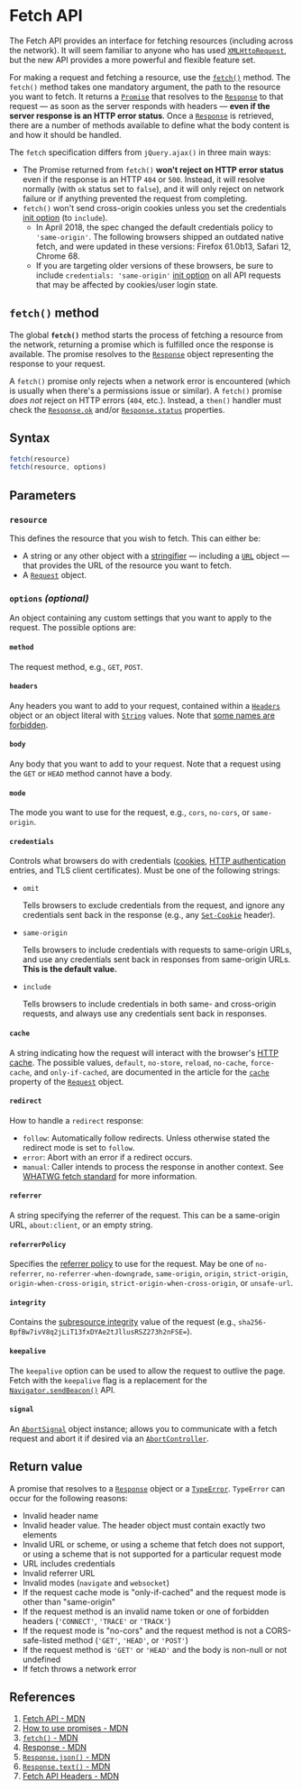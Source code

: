 # Fetch API

The Fetch API provides an interface for fetching resources (including across the network). It will seem familiar to anyone who has used [`XMLHttpRequest`](https://developer.mozilla.org/en-US/docs/Web/API/XMLHttpRequest), but the new API provides a more powerful and flexible feature set.

For making a request and fetching a resource, use the [`fetch()`](https://developer.mozilla.org/en-US/docs/Web/API/fetch) method. The `fetch()` method takes one mandatory argument, the path to the resource you want to fetch. It returns a [`Promise`](https://developer.mozilla.org/en-US/docs/Web/JavaScript/Reference/Global_Objects/Promise) that resolves to the [`Response`](https://developer.mozilla.org/en-US/docs/Web/API/Response) to that request — as soon as the server responds with headers — **even if the server response is an HTTP error status**. Once a [`Response`](https://developer.mozilla.org/en-US/docs/Web/API/Response) is retrieved, there are a number of methods available to define what the body content is and how it should be handled.

The `fetch` specification differs from `jQuery.ajax()` in three main ways:

- The Promise returned from `fetch()` **won't reject on HTTP error status** even if the response is an HTTP `404` or `500`. Instead, it will resolve normally (with `ok` status set to `false`), and it will only reject on network failure or if anything prevented the request from completing.
- `fetch()` won't send cross-origin cookies unless you set the credentials [init option](https://developer.mozilla.org/en-US/docs/Web/API/fetch#parameters) (to `include`).
  - In April 2018, the spec changed the default credentials policy to `'same-origin'`. The following browsers shipped an outdated native fetch, and were updated in these versions: Firefox 61.0b13, Safari 12, Chrome 68.
  - If you are targeting older versions of these browsers, be sure to include `credentials: 'same-origin'` [init option](https://developer.mozilla.org/en-US/docs/Web/API/fetch#parameters) on all API requests that may be affected by cookies/user login state.

## `fetch()` method

The global **`fetch()`** method starts the process of fetching a resource from the network, returning a promise which is fulfilled once the response is available. The promise resolves to the [`Response`](https://developer.mozilla.org/en-US/docs/Web/API/Response) object representing the response to your request.

A `fetch()` promise only rejects when a network error is encountered (which is usually when there's a permissions issue or similar). A `fetch()` promise *does not* reject on HTTP errors (`404`, etc.). Instead, a `then()` handler must check the [`Response.ok`](https://developer.mozilla.org/en-US/docs/Web/API/Response/ok) and/or [`Response.status`](https://developer.mozilla.org/en-US/docs/Web/API/Response/status) properties.

## Syntax

```js
fetch(resource)
fetch(resource, options)
```

## Parameters

### `resource`

This defines the resource that you wish to fetch. This can either be:

- A string or any other object with a [stringifier](https://developer.mozilla.org/en-US/docs/Glossary/Stringifier) — including a [`URL`](https://developer.mozilla.org/en-US/docs/Web/API/URL) object — that provides the URL of the resource you want to fetch.
- A [`Request`](https://developer.mozilla.org/en-US/docs/Web/API/Request) object.

### `options` _(optional)_

An object containing any custom settings that you want to apply to the request. The possible options are:

#### `method`

The request method, e.g., `GET`, `POST`.

#### `headers`

Any headers you want to add to your request, contained within a [`Headers`](https://developer.mozilla.org/en-US/docs/Web/API/Headers) object or an object literal with [`String`](https://developer.mozilla.org/en-US/docs/Web/JavaScript/Reference/Global_Objects/String) values. Note that [some names are forbidden](https://developer.mozilla.org/en-US/docs/Glossary/Forbidden_header_name).

#### `body`

Any body that you want to add to your request. Note that a request using the `GET` or `HEAD` method cannot have a body.

#### `mode`

The mode you want to use for the request, e.g., `cors`, `no-cors`, or `same-origin`.

#### `credentials`

Controls what browsers do with credentials ([cookies](https://developer.mozilla.org/en-US/docs/Web/HTTP/Cookies), [HTTP authentication](https://developer.mozilla.org/en-US/docs/Web/HTTP/Authentication) entries, and TLS client certificates). Must be one of the following strings:

- `omit`

  Tells browsers to exclude credentials from the request, and ignore any credentials sent back in the response (e.g., any [`Set-Cookie`](https://developer.mozilla.org/en-US/docs/Web/HTTP/Headers/Set-Cookie) header).

- `same-origin`

  Tells browsers to include credentials with requests to same-origin URLs, and use any credentials sent back in responses from same-origin URLs. **This is the default value.**

- `include`

  Tells browsers to include credentials in both same- and cross-origin requests, and always use any credentials sent back in responses.

#### `cache`

A string indicating how the request will interact with the browser's [HTTP cache](https://developer.mozilla.org/en-US/docs/Web/HTTP/Caching). The possible values, `default`, `no-store`, `reload`, `no-cache`, `force-cache`, and `only-if-cached`, are documented in the article for the [`cache`](https://developer.mozilla.org/en-US/docs/Web/API/Request/cache) property of the [`Request`](https://developer.mozilla.org/en-US/docs/Web/API/Request) object.

#### `redirect`

How to handle a `redirect` response:

- `follow`: Automatically follow redirects. Unless otherwise stated the redirect mode is set to `follow`.
- `error`: Abort with an error if a redirect occurs.
- `manual`: Caller intends to process the response in another context. See [WHATWG fetch standard](https://fetch.spec.whatwg.org/#requests) for more information.

#### `referrer`

A string specifying the referrer of the request. This can be a same-origin URL, `about:client`, or an empty string.

#### `referrerPolicy`

Specifies the [referrer policy](https://w3c.github.io/webappsec-referrer-policy/#referrer-policies) to use for the request. May be one of `no-referrer`, `no-referrer-when-downgrade`, `same-origin`, `origin`, `strict-origin`, `origin-when-cross-origin`, `strict-origin-when-cross-origin`, or `unsafe-url`.

#### `integrity`

Contains the [subresource integrity](https://developer.mozilla.org/en-US/docs/Web/Security/Subresource_Integrity) value of the request (e.g., `sha256-BpfBw7ivV8q2jLiT13fxDYAe2tJllusRSZ273h2nFSE=`).

#### `keepalive`

The `keepalive` option can be used to allow the request to outlive the page. Fetch with the `keepalive` flag is a replacement for the [`Navigator.sendBeacon()`](https://developer.mozilla.org/en-US/docs/Web/API/Navigator/sendBeacon) API.

#### `signal`

An [`AbortSignal`](https://developer.mozilla.org/en-US/docs/Web/API/AbortSignal) object instance; allows you to communicate with a fetch request and abort it if desired via an [`AbortController`](https://developer.mozilla.org/en-US/docs/Web/API/AbortController).

## Return value

A promise that resolves to a [`Response`](https://developer.mozilla.org/en-US/docs/Web/API/Response) object or a [`TypeError`](https://developer.mozilla.org/en-US/docs/Web/JavaScript/Reference/Global_Objects/TypeError). `TypeError` can occur for the following reasons:

- Invalid header name
- Invalid header value. The header object must contain exactly two elements
- Invalid URL or scheme, or using a scheme that fetch does not support, or using a scheme that is not supported for a particular request mode
- URL includes credentials
- Invalid referrer URL
- Invalid modes (`navigate` and `websocket`)
- If the request cache mode is "only-if-cached" and the request mode is other than "same-origin"
- If the request method is an invalid name token or one of forbidden headers (`'CONNECT'`, `'TRACE'` or `'TRACK'`)
- If the request mode is "no-cors" and the request method is not a CORS-safe-listed method (`'GET'`, `'HEAD'`, or `'POST'`)
- If the request method is `'GET'` or `'HEAD'` and the body is non-null or not undefined
- If fetch throws a network error

## References

1. [Fetch API - MDN](https://developer.mozilla.org/en-US/docs/Web/API/Fetch_API)
1. [How to use promises - MDN](https://developer.mozilla.org/en-US/docs/Learn/JavaScript/Asynchronous/Promises)
1. [`fetch()` - MDN](https://developer.mozilla.org/en-US/docs/Web/API/fetch)
1. [Response - MDN](https://developer.mozilla.org/en-US/docs/Web/API/Response)
1. [`Response.json()` - MDN](https://developer.mozilla.org/en-US/docs/Web/API/Response/json)
1. [`Response.text()` - MDN](https://developer.mozilla.org/en-US/docs/Web/API/Response/text)
1. [Fetch API Headers - MDN](https://developer.mozilla.org/en-US/docs/Web/API/Headers)